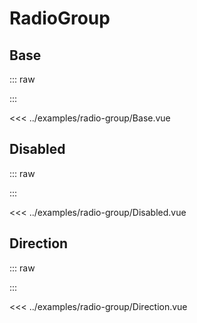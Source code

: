 
<script setup lang="ts">
import Base from "../examples/radio-group/Base.vue"
import Disabled from "../examples/radio-group/Disabled.vue"
import Direction from "../examples/radio-group/Direction.vue"
</script>

# RadioGroup

## Base

::: raw
<div class="preview">
  <Base />
</div>
:::

<<< ../examples/radio-group/Base.vue

## Disabled

::: raw
<div class="preview">
  <Disabled />
</div>
:::

<<< ../examples/radio-group/Disabled.vue

## Direction

::: raw
<div class="preview">
  <Direction />
</div>
:::

<<< ../examples/radio-group/Direction.vue

